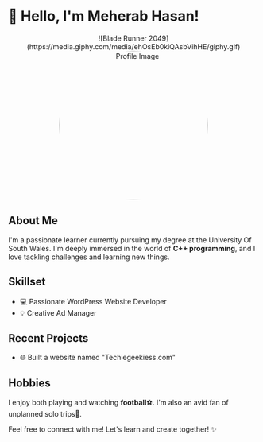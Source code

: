 # 👋 Hello, I'm Meherab Hasan!

<div align="center">
![Blade Runner 2049](https://media.giphy.com/media/ehOsEb0kiQAsbVihHE/giphy.gif)

  <img src="https://media.giphy.com/media/V4NSR1NG2p0KeJJyr5/giphy.gif" alt="Profile Image" width="300" style="border-radius: 50%;"/>
</div>

## About Me
I'm a passionate learner currently pursuing my degree at the University Of South Wales. I'm deeply immersed in the world of **C++ programming**, and I love tackling challenges and learning new things.

## Skillset
- 💻 Passionate WordPress Website Developer
- 💡 Creative Ad Manager

## Recent Projects
- 🌐 Built a website named "Techiegeekiess.com"

## Hobbies
I enjoy both playing and watching **football**⚽. I'm also an avid fan of unplanned solo trips🌄.

Feel free to connect with me! Let's learn and create together! ✨
